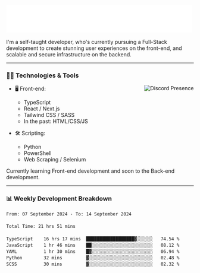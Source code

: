 <img src="assets/wave.svg" alt=":wave:" />

I'm a self-taught developer, who's currently pursuing a Full-Stack development to create stunning user experiences on the front-end, and scalable and secure infrastructure on the backend.

---

### 🧑‍💻 Technologies & Tools

<a href="https://discord.com/users/414304208649453568" target="_blank" rel="nofollow">
   <img src="https://lanyard-profile-readme.vercel.app/api/414304208649453568?idleMessage=Probably%20doing%20something%20else..." alt="Discord Presence" align="right">
</a>

- 🖥️ Front-end:

  - TypeScript
  - React / Next.js
  - Tailwind CSS / SASS
  - In the past: HTML/CSS/JS

- 🛠 Scripting:

  - Python
  - PowerShell
  - Web Scraping / Selenium

Currently learning Front-end development and soon to the Back-end development.

---

### 📊 Weekly Development Breakdown

<!-- ![ccrsxx's GitHub Stats](https://github-readme-stats.vercel.app/api?username=ccrsxx&count_private=true&theme=tokyonight) -->
<!-- ![ccrsxx's Top Langs](https://github-readme-stats.vercel.app/api/top-langs/?username=ccrsxx&hide=lua,java,html&theme=tokyonight) -->

<!--START_SECTION:waka-->

```txt
From: 07 September 2024 - To: 14 September 2024

Total Time: 21 hrs 51 mins

TypeScript    16 hrs 17 mins  ██████████████████▓░░░░░░   74.54 %
JavaScript    1 hr 46 mins    ██░░░░░░░░░░░░░░░░░░░░░░░   08.12 %
YAML          1 hr 30 mins    █▓░░░░░░░░░░░░░░░░░░░░░░░   06.94 %
Python        32 mins         ▓░░░░░░░░░░░░░░░░░░░░░░░░   02.48 %
SCSS          30 mins         ▓░░░░░░░░░░░░░░░░░░░░░░░░   02.32 %
```

<!--END_SECTION:waka-->
